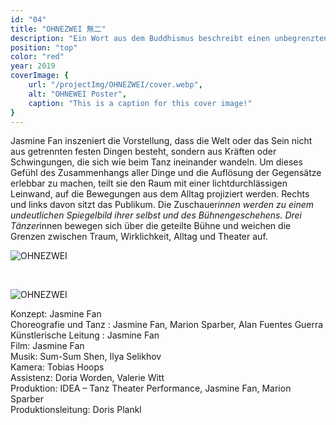 ```yaml
---
id: "04"
title: "OHNEZWEI 無二"
description: "Ein Wort aus dem Buddhismus beschreibt einen unbegrenzten Zustand. Leere, ein Ohne, ein Vakuum und auch das Nirwana."
position: "top"
color: "red"
year: 2019
coverImage: {
    url: "/projectImg/OHNEZWEI/cover.webp",
    alt: "OHNEWEI Poster",
    caption: "This is a caption for this cover image!"
}
---
```

Jasmine Fan inszeniert die Vorstellung, dass die Welt oder das Sein nicht aus
getrennten festen Dingen besteht, sondern aus Kräften oder Schwingungen,
die sich wie beim Tanz ineinander wandeln.
Um dieses Gefühl des Zusammenhangs aller Dinge und die Auflösung der
Gegensätze erlebbar zu machen, teilt sie den Raum mit einer
lichtdurchlässigen Leinwand, auf die Bewegungen aus dem Alltag projiziert
werden. Rechts und links davon sitzt das Publikum. Die Zuschauer*innen
werden zu einem undeutlichen Spiegelbild ihrer selbst und des
Bühnengeschehens. Drei Tänzer*innen bewegen sich über die geteilte Bühne
und weichen die Grenzen zwischen Traum, Wirklichkeit, Alltag und Theater
auf.

![OHNEZWEI](/projectImg/OHNEZWEI/ohnezwei-1.webp)

<br>

![OHNEZWEI](/projectImg/OHNEZWEI/ohnezwei-2.webp)
<br>

Konzept: Jasmine Fan<br>
Choreografie und Tanz : Jasmine Fan, Marion Sparber, Alan Fuentes Guerra<br>
Künstlerische Leitung : Jasmine Fan<br>
Film: Jasmine Fan<br>
Musik: Sum-Sum Shen, Ilya Selikhov<br>
Kamera: Tobias Hoops<br>
Assistenz: Doria Worden, Valerie Witt<br>
Produktion: IDEA – Tanz Theater Performance, Jasmine Fan, Marion Sparber<br>
Produktionsleitung: Doris Plankl<br>